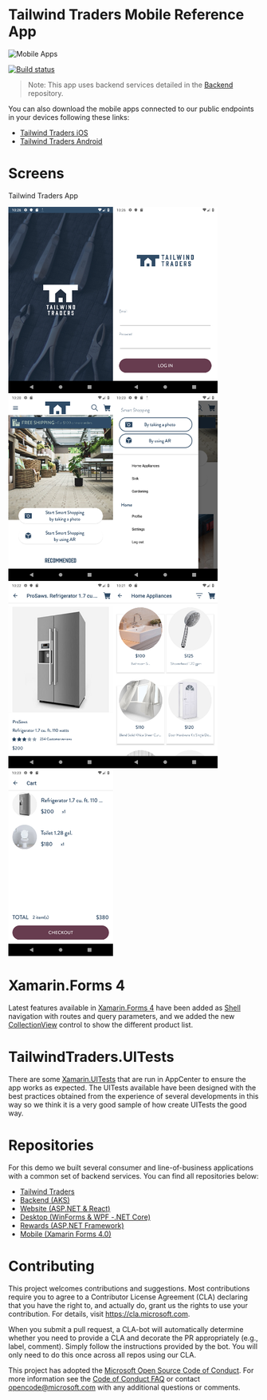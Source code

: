 # Tailwind Traders Mobile Reference App

![Mobile Apps](Documents/Images/Mobile.png)

[![Build status](https://dev.azure.com/TailwindTraders/Mobile/_apis/build/status/Mobile-CI)](https://dev.azure.com/TailwindTraders/Mobile/_build/latest?definitionId=29)

> Note: This app uses backend services detailed in the [Backend](https://github.com/Microsoft/TailwindTraders-Backend) repository.

You can also download the mobile apps connected to our public endpoints in your devices following these links:

* [Tailwind Traders iOS](https://aka.ms/tailwindtradersios)
* [Tailwind Traders Android](https://aka.ms/tailwindtradersandroid)

# Screens
Tailwind Traders App

<img src="Documents/Images/Splash.png" Width="210"/><img src="Documents/Images/Login.png" Width="210"/><img src="Documents/Images/Home.png" Width="210"/><img src="Documents/Images/Menu.png" Width="210"/><img src="Documents/Images/Product.png" Width="210"/><img src="Documents/Images/ProductList.png" Width="210"/><img src="Documents/Images/Cart.png" Width="210"/>



# Xamarin.Forms 4

Latest features available in [Xamarin.Forms 4](https://docs.microsoft.com/en-us/xamarin/xamarin-forms/release-notes/4.0/4.0.0-sr4) have been added as [Shell](https://docs.microsoft.com/en-us/xamarin/xamarin-forms/app-fundamentals/shell/) navigation with routes and query parameters, and we added the new [CollectionView](https://docs.microsoft.com/en-us/xamarin/xamarin-forms/user-interface/collectionview/) control to show the different product list.



# TailwindTraders.UITests

There are some [Xamarin.UITests](https://docs.microsoft.com/en-us/appcenter/test-cloud/uitest/)  that are run in AppCenter to ensure the app works as expected. The UITests available have been designed with the best practices obtained from the experience of several developments in this way so we think it is a very good sample of how create UITests the good way.



# Repositories

For this demo we built several consumer and line-of-business applications with a common set of backend services. You can find all repositories below:

* [Tailwind Traders](https://github.com/Microsoft/TailwindTraders)
* [Backend (AKS)](https://github.com/Microsoft/TailwindTraders-Backend)
* [Website (ASP.NET & React)](https://github.com/Microsoft/TailwindTraders-Website)
* [Desktop (WinForms & WPF -.NET Core)](https://github.com/Microsoft/TailwindTraders-Desktop)
* [Rewards (ASP.NET Framework)](https://github.com/Microsoft/TailwindTraders-Rewards)
* [Mobile (Xamarin Forms 4.0)](https://github.com/Microsoft/TailwindTraders-Mobile)



# Contributing

This project welcomes contributions and suggestions.  Most contributions require you to agree to a
Contributor License Agreement (CLA) declaring that you have the right to, and actually do, grant us
the rights to use your contribution. For details, visit https://cla.microsoft.com.

When you submit a pull request, a CLA-bot will automatically determine whether you need to provide
a CLA and decorate the PR appropriately (e.g., label, comment). Simply follow the instructions
provided by the bot. You will only need to do this once across all repos using our CLA.

This project has adopted the [Microsoft Open Source Code of Conduct](https://opensource.microsoft.com/codeofconduct/).
For more information see the [Code of Conduct FAQ](https://opensource.microsoft.com/codeofconduct/faq/) or
contact [opencode@microsoft.com](mailto:opencode@microsoft.com) with any additional questions or comments.
